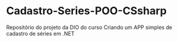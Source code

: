 # Cadastro-Series-POO-CSsharp
Repositório do projeto da DIO do curso Criando um APP simples de cadastro de séries em .NET
